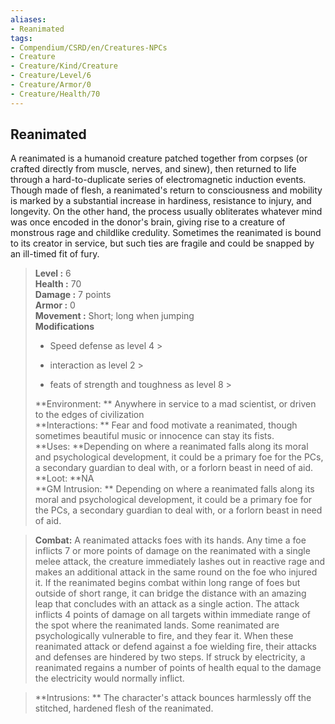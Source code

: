 ```yaml
---
aliases:
- Reanimated
tags:
- Compendium/CSRD/en/Creatures-NPCs
- Creature
- Creature/Kind/Creature
- Creature/Level/6
- Creature/Armor/0
- Creature/Health/70
---
```


  
## Reanimated  
A reanimated is a humanoid creature patched together from corpses (or crafted directly from muscle, nerves, and sinew), then returned to life through a hard-to-duplicate series of electromagnetic induction events. Though made of flesh, a reanimated's return to consciousness and mobility is marked by a substantial increase in hardiness, resistance to injury, and longevity. On the other hand, the process usually obliterates whatever mind was once encoded in the donor's brain, giving rise to a creature of monstrous rage and childlike credulity. Sometimes the reanimated is bound to its creator in service, but such ties are fragile and could be snapped by an ill-timed fit of fury.  

  
> **Level :** 6  
> **Health :** 70  
> **Damage :** 7 points  
> **Armor :** 0  
> **Movement :** Short; long when jumping  
> **Modifications**  
>- Speed defense as level 4 >
>  
>- interaction as level 2 >
>  
>- feats of strength and toughness as level 8 >
>  
> **Environment: ** Anywhere in service to a mad scientist, or driven to the edges of civilization  
> **Interactions: ** Fear and food motivate a reanimated, though sometimes beautiful music or innocence can stay its fists.  
> **Uses: **Depending on where a reanimated falls along its moral and psychological development, it could be a primary foe for the PCs, a secondary guardian to deal with, or a forlorn beast in need of aid.  
> **Loot: **NA  
> **GM Intrusion: ** Depending on where a reanimated falls along its moral and psychological development, it could be a primary foe for the PCs, a secondary guardian to deal with, or a forlorn beast in need of aid.  

> **Combat:** 
> A reanimated attacks foes with its hands. Any time a foe inflicts 7 or more points of damage on the reanimated with a single melee attack, the creature immediately lashes out in reactive rage and makes an additional attack in the same round on the foe who injured it.
If the reanimated begins combat within long range of foes but outside of short range, it can bridge the distance with an amazing leap that concludes with an attack as a single action. The attack inflicts 4 points of damage on all targets within immediate range of the spot where the reanimated lands.
Some reanimated are psychologically vulnerable to fire, and they fear it. When these reanimated attack or defend against a foe wielding fire, their attacks and defenses are hindered by two steps.
If struck by electricity, a reanimated regains a number of points of health equal to the damage the electricity would normally inflict.  
  

> **Intrusions: ** 
> The character's attack bounces harmlessly off the stitched, hardened flesh of the reanimated.  
